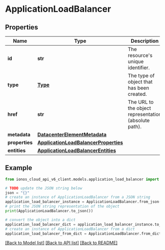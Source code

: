 # ApplicationLoadBalancer


## Properties

Name | Type | Description | Notes
------------ | ------------- | ------------- | -------------
**id** | **str** | The resource&#39;s unique identifier. | [optional] [readonly] 
**type** | [**Type**](Type.md) | The type of object that has been created. | [optional] 
**href** | **str** | The URL to the object representation (absolute path). | [optional] [readonly] 
**metadata** | [**DatacenterElementMetadata**](DatacenterElementMetadata.md) |  | [optional] 
**properties** | [**ApplicationLoadBalancerProperties**](ApplicationLoadBalancerProperties.md) |  | 
**entities** | [**ApplicationLoadBalancerEntities**](ApplicationLoadBalancerEntities.md) |  | [optional] 

## Example

```python
from ionos_cloud_api_v6_client.models.application_load_balancer import ApplicationLoadBalancer

# TODO update the JSON string below
json = "{}"
# create an instance of ApplicationLoadBalancer from a JSON string
application_load_balancer_instance = ApplicationLoadBalancer.from_json(json)
# print the JSON string representation of the object
print(ApplicationLoadBalancer.to_json())

# convert the object into a dict
application_load_balancer_dict = application_load_balancer_instance.to_dict()
# create an instance of ApplicationLoadBalancer from a dict
application_load_balancer_from_dict = ApplicationLoadBalancer.from_dict(application_load_balancer_dict)
```
[[Back to Model list]](../README.md#documentation-for-models) [[Back to API list]](../README.md#documentation-for-api-endpoints) [[Back to README]](../README.md)


